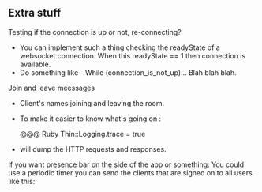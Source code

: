## Extra stuff
Testing if the connection is up or not, re-connecting?
- You can implement such a thing checking the readyState of a websocket connection. When this readyState == 1 then connection is available.
- Do something like - While (connection_is_not_up)... Blah blah blah.

Join and leave meessages
- Client's names joining and leaving the room.

- To make it easier to know what's going on :

    @@@ Ruby
    Thin::Logging.trace = true

- will dump the HTTP requests and responses.

If you want presence bar on the side of the app or something:
You could use a periodic timer you can send the clients that are signed on to all users.
like this: